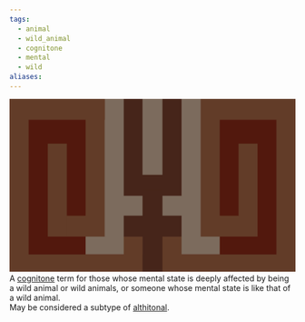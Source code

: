 ```yaml
---
tags:
  - animal
  - wild_animal
  - cognitone
  - mental
  - wild
aliases: 
---
```

![wildanitonal.png](../../images/wildanitonal.png)  
A [cognitone](./cognitone.md) term for those whose mental state is deeply affected by being a wild animal or wild animals, or someone whose mental state is like that of a wild animal.  
May be considered a subtype of [althitonal](./althitonal.md).
